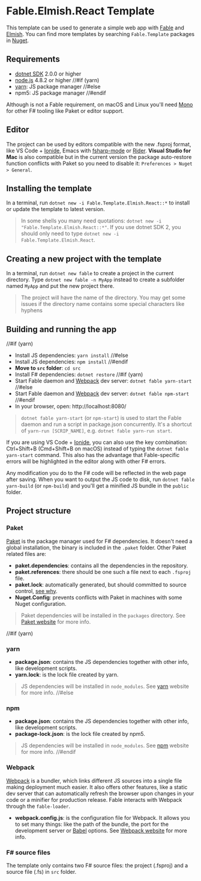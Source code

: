 # Fable.Elmish.React Template

This template can be used to generate a simple web app with [Fable](http://fable.io/) and [Elmish](https://fable-elmish.github.io/).
You can find more templates by searching `Fable.Template` packages in [Nuget](https://www.nuget.org).

## Requirements

* [dotnet SDK](https://www.microsoft.com/net/download/core) 2.0.0 or higher
* [node.js](https://nodejs.org) 4.8.2 or higher
//#if (yarn)
* [yarn](https://yarnpkg.com): JS package manager
//#else
* npm5: JS package manager
//#endif

Although is not a Fable requirement, on macOS and Linux you'll need [Mono](http://www.mono-project.com/) for other F# tooling like Paket or editor support.

## Editor

The project can be used by editors compatible with the new .fsproj format, like VS Code + [Ionide](http://ionide.io/), Emacs with [fsharp-mode](https://github.com/fsharp/emacs-fsharp-mode) or [Rider](https://www.jetbrains.com/rider/). **Visual Studio for Mac** is also compatible but in the current version the package auto-restore function conflicts with Paket so you need to disable it: `Preferences > Nuget > General`.

## Installing the template

In a terminal, run `dotnet new -i Fable.Template.Elmish.React::*` to install or update the template to latest version.

> In some shells you many need quotations: `dotnet new -i "Fable.Template.Elmish.React::*"`. If you use dotnet SDK 2, you should only need to type `dotnet new -i Fable.Template.Elmish.React`.

## Creating a new project with the template

In a terminal, run `dotnet new fable` to create a project in the current directory. Type `dotnet new fable -n MyApp` instead to create a subfolder named `MyApp` and put the new project there.

> The project will have the name of the directory. You may get some issues if the directory name contains some special characters like hyphens

## Building and running the app

//#if (yarn)
* Install JS dependencies: `yarn install`
//#else
* Install JS dependencies: `npm install`
//#endif
* **Move to `src` folder**: `cd src`
* Install F# dependencies: `dotnet restore`
//#if (yarn)
* Start Fable daemon and [Webpack](https://webpack.js.org/) dev server: `dotnet fable yarn-start`
//#else
* Start Fable daemon and [Webpack](https://webpack.js.org/) dev server: `dotnet fable npm-start`
//#endif
* In your browser, open: http://localhost:8080/

> `dotnet fable yarn-start` (or `npm-start`) is used to start the Fable daemon and run a script in package.json concurrently. It's a shortcut of `yarn-run [SCRIP_NAME]`, e.g. `dotnet fable yarn-run start`.

If you are using VS Code + [Ionide](http://ionide.io/), you can also use the key combination: Ctrl+Shift+B (Cmd+Shift+B on macOS) instead of typing the `dotnet fable yarn-start` command. This also has the advantage that Fable-specific errors will be highlighted in the editor along with other F# errors.

Any modification you do to the F# code will be reflected in the web page after saving. When you want to output the JS code to disk, run `dotnet fable yarn-build` (or `npm-build`) and you'll get a minified JS bundle in the `public` folder.

## Project structure

### Paket

[Paket](https://fsprojects.github.io/Paket/) is the package manager used for F# dependencies. It doesn't need a global installation, the binary is included in the `.paket` folder. Other Paket related files are:

- **paket.dependencies**: contains all the dependencies in the repository.
- **paket.references**: there should be one such a file next to each `.fsproj` file.
- **paket.lock**: automatically generated, but should committed to source control, [see why](https://fsprojects.github.io/Paket/faq.html#Why-should-I-commit-the-lock-file).
- **Nuget.Config**: prevents conflicts with Paket in machines with some Nuget configuration.

> Paket dependencies will be installed in the `packages` directory. See [Paket website](https://fsprojects.github.io/Paket/) for more info.

//#if (yarn)
### yarn

- **package.json**: contains the JS dependencies together with other info, like development scripts.
- **yarn.lock**: is the lock file created by yarn.

> JS dependencies will be installed in `node_modules`. See [yarn](https://yarnpkg.com) website for more info.
//#else
### npm

- **package.json**: contains the JS dependencies together with other info, like development scripts.
- **package-lock.json**: is the lock file created by npm5.

> JS dependencies will be installed in `node_modules`. See [npm](https://www.npmjs.com/) website for more info.
//#endif

### Webpack

[Webpack](https://webpack.js.org) is a bundler, which links different JS sources into a single file making deployment much easier. It also offers other features, like a static dev server that can automatically refresh the browser upon changes in your code or a minifier for production release. Fable interacts with Webpack through the `fable-loader`.

- **webpack.config.js**: is the configuration file for Webpack. It allows you to set many things: like the path of the bundle, the port for the development server or [Babel](https://babeljs.io/) options. See [Webpack website](https://webpack.js.org) for more info.

### F# source files

The template only contains two F# source files: the project (.fsproj) and a source file (.fs) in `src` folder.

